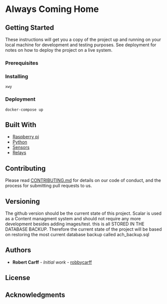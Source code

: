 # Always Coming Home


## Getting Started

These instructions will get you a copy of the project up and running on your local machine for development and testing purposes. See deployment for notes on how to deploy the project on a live system.

### Prerequisites


### Installing

```
xwy
```
### Deployment

```
docker-compose up
```

## Built With

* [Raspberry pi](https://scalar.me/anvc/scalar/) 
* [Python](https://www.mysql.com/)
* [Sensors](www.html.com)
* [Relays](https://www.docker.com/)

## Contributing

Please read [CONTRIBUTING.md](https://github.com/CDH-SC/ach) for details on our code of conduct, and the process for submitting pull requests to us.

## Versioning

The github version should be the current state of this project. Scalar is used as a Content managment system and should not require any more development besides adding images/test. this is all STORED IN THE DATABASE BACKUP. Therefore the current state of the project will be based on restoring the most current database backup called ach_backup.sql

## Authors

* **Robert Carff** - *Initial work* - [robbycarff](https://github.com/robbycarff)

## License

## Acknowledgments

